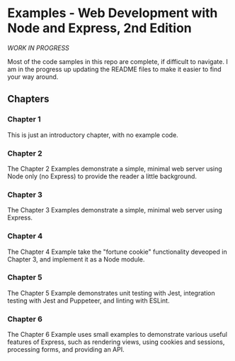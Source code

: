 # Examples - Web Development with Node and Express, 2nd Edition

*WORK IN PROGRESS*

Most of the code samples in this repo are complete, if difficult to navigate.  I am in the progress up updating the README files to make it easier to find your way around.

## Chapters

### Chapter 1

This is just an introductory chapter, with no example code.

### Chapter 2

The Chapter 2 Examples demonstrate a simple, minimal web server using Node only (no Express) to provide the reader a little background.

### Chapter 3

The Chapter 3 Examples demonstrate a simple, minimal web server using Express.

### Chapter 4

The Chapter 4 Example take the "fortune cookie" functionality deveoped in Chapter 3, and implement it as a Node module.

### Chapter 5

The Chapter 5 Example demonstrates unit testing with Jest, integration testing with Jest and Puppeteer, and linting with ESLint.

### Chapter 6

The Chapter 6 Example uses small examples to demonstrate various useful features of Express, such as rendering views, using cookies and sessions, processing forms, and providing an API.
